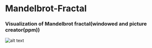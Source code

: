 # Mandelbrot-Fractal
### Visualization of Mandelbrot fractal(windowed and picture creator(ppm))
![alt text](https://github.com/ArthurSenpaii/Mandelbrot-Fractal/blob/Threading/Mandelbrot.png)
